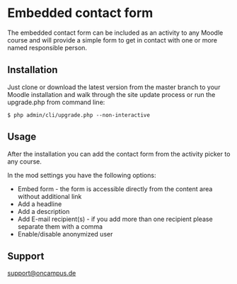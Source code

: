 # Embedded contact form

The embedded contact form can be included as an activity to any 
Moodle course and will provide a simple form to get in contact
with one or more named responsible person.

## Installation

Just clone or download the latest version from the master branch to 
your Moodle installation and walk through the site update process or 
run the upgrade.php from command line:

    $ php admin/cli/upgrade.php --non-interactive

## Usage

After the installation you can add the contact form from the 
activity picker to any course. 

In the mod settings you have the following options:

* Embed form - the form is accessible directly from the content area
without additional link
* Add a headline
* Add a description
* Add E-mail recipient(s) - if you add more than one recipient please
separate them with a comma
* Enable/disable anonymized user

## Support

support@oncampus.de

